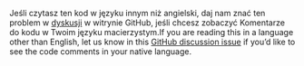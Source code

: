 <span data-ttu-id="d774c-101">Jeśli czytasz ten kod w języku innym niż angielski, daj nam znać ten problem w [dyskusji](https://github.com/aspnet/AspNetCore.Docs/issues/16455) w witrynie GitHub, jeśli chcesz zobaczyć Komentarze do kodu w Twoim języku macierzystym.</span><span class="sxs-lookup"><span data-stu-id="d774c-101">If you are reading this in a language other than English, let us know in this [GitHub discussion issue](https://github.com/aspnet/AspNetCore.Docs/issues/16455) if you’d like to see the code comments in your native language.</span></span>